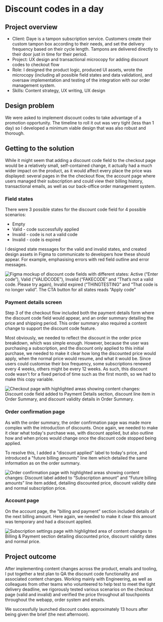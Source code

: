 # Discount codes in a day

## Project overview
* Client: Daye is a tampon subscription service. Customers create their custom tampon box according to their needs, and set the delivery frequency based on their cycle length. Tampons are delivered directly to their door just in time for their period.
* Project: UX design and transactional microcopy for adding discount codes to checkout flow
* Role: I designed the product logic, produced UI assets, wrote the microcopy (including all possible field states and data validation), and oversaw implementation and testing of the integration with our order management system.
* Skills: Content strategy, UX writing, UX design

## Design problem
We were asked to implement discount codes to take advantage of a promotion opportunity. The timeline to roll it out was very tight (less than 1 day) so I developed a minimum viable design that was also robust and thorough.

## Getting to the solution
While it might seem that adding a discount code field to the checkout page would be a relatively small, self-contained change, it actually had a much wider impact on the product, as it would affect every place the price was displayed: several pages in the the checkout flow, the account page where users managed their subscription and could view their billing history, transactional emails, as well as our back-office order management system.


### Field states
There were 3 possible states for the discount code field for 4 possible scenarios:

* Empty
* Valid - code successfully applied
* Invalid - code is not a valid code
* Invalid - code is expired

I designed state messages for the valid and invalid states, and created design assets in Figma to communicate to developers how these should appear. For example, emphasising errors with red field outline and error messages.

![Figma mockup of discount code fields with different states: Active (“Enter code”), Valid (“VALIDCODE”), Invalid (“FAKECODE” and “That’s not a valid code. Please try again), Invalid expired (“THINGTESTING” and “That code is no longer valid”. The CTA button for all states reads “Apply code”](https://user-images.githubusercontent.com/12902836/192862623-d44575d1-fd0f-499d-95c2-877c701c366f.png)

### Payment details screen
Step 3 of the checkout flow included both the payment details form where the discount code field would appear, and an order summary detailing the price and shipping period. This order summary also required a content change to support the discount code feature.

Most obviously, we needed to reflect the discount in the order price breakdown, which was simple enough. However, because the user was purchasing a subscription, and the discount only applied to this initial purchase, we needed to make it clear how long the discounted price would apply, when the normal price would resume, and what it would be. Since users could customise their box frequency, some subscriptions renewed every 4 weeks, others might be every 12 weeks. As such, this discount code wasn't for a fixed period of time such as the first month, so we had to make this copy variable.

![Checkout page with highlighted areas showing content changes: Discount code field added to Payment Details section, discount line item in Order Summary, and discount validity details in Order Summary.](https://user-images.githubusercontent.com/12902836/192863021-82f572d4-3acc-446e-9825-73eeecd59bfd.jpeg)

### Order confirmation page
As with the order summary, the order confirmation page was made more complex with the introduction of discounts. Once again, we needed to make it clear what today's purchase was, with discount applied, but also outline how and when prices would change once the discount code stopped being applied.

To resolve this, I added a "discount applied" label to today's price, and introduced a "future billing amounts" line item which detailed the same information as on the order summary. 

![Order confirmation page with highlighted areas showing content changes: Discount label added to “Subscription amount” and “Future billing amounts” line item added, detailing discounted price, discount validity date and normal subscription price.](https://user-images.githubusercontent.com/12902836/192863127-5929665e-82ac-4f28-8074-a515d3e80856.jpeg)

### Account page
On the account page, the "billing and payment" section included details of the next billing amount. Here again, we needed to make it clear this amount was temporary and had a discount applied.

![Subscription settings page with highlighted area of content changes to Billing & Payment section detailing discounted price, discount validity dates and normal price.](https://user-images.githubusercontent.com/12902836/192863304-2dc3c4d9-f930-42d8-9241-390bdc2e8f66.jpeg)

## Project outcome
After implementing content changes across the product, emails and tooling, I put together a test plan to QA the discount code functionality and associated content changes. Working mainly with Engineering, as well as colleagues from other teams who volunteered to help test to meet the tight delivery deadline, we rigorously tested various scenarios on the checkout page (valid and invalid) and verified the price throughout all touchpoints throughout the webapp, order system and emails. 

We successfully launched discount codes approximately 13 hours after being given the brief (the next afternoon). 
